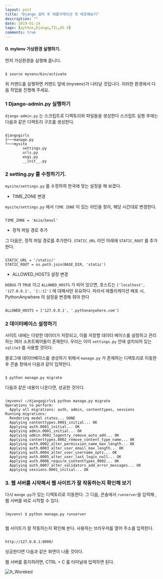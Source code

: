 ```yaml
---
layout: post
title: "Django 설치 후 애플리케이션 첫 배포해보기"
description: ""
date: 2019-01-14
tags: [python,Django,TIL,OS X]
comments: true
---
```


#### 0. mylenv 가상환경 실행하기.

먼저 가상환경을 실행해 줍니다.

```command-line

$ source myvenv/bin/activate

```
위 커맨드를 실행하면 커맨드 앞에 (myvenv)가 나타날 것입니다. 이러한 환경에서 다음 작업을 진행해 주세요.

### 1  Django-admin.py 실행하기

`django-admin.py` 는 스크립트로 디렉토리와 파일들을 생성한다 스크립트 실행 후에는 다음과 같은 디렉토리 구조를 생성한다.

 ``` command-line

 djangogirls
 ├───manage.py
 └───mysite
         settings.py
         urls.py
         wsgi.py
         __init__.py

 ```

### 2 setting.py 를 수정하기기.

`mysite/settings.py` 를 수정하여 한국에 맞는 설정을 해 보겠다.

* TIME_ZONE 변경

`mysite/settings.py` 에서 `TIME ZONE` 이 있는 라인을 찾아, 해당 시간대로 변경한다.

```python3

TIME_ZONE = 'Asia/Seoul'

```
* 정적 파일 경로 추가

그 다음은, 정적 파일 경로를 추가한다. `STATIC_URL` 라인 아래에 `STATIC_ROOT` 를 추가한다.

```Python3

STATIC_URL = '/static/'
STATIC_ROOT = os.path.join(BASE_DIR, 'static')

```

* ALLOWED_HOSTS 설정 변경

`DEBUG` 가 `TRUE` 이고 `ALLOWED_HOSTS` 가 비어 있으면, 호스트는 `['localhost', '127.0.0.1', '[::1]']` 에 대해서만 유요하다. 따라서 애플리케이션 배포 시, PythonAnywhere 의 설정을 변경해 줘야 한다

```command-line

ALLOWED_HOSTS = ['127.0.0.1', '.pythonanywhere.com']

```

### 2 데이터베이스 설정하기

사이트 내에는 다양한 데이터가 저장되고, 이를 저장할 데이터 베이스를 설정하고 관리하는 여러 소프트웨어들이 존재한다. 우리는 이미 `settings.py` 안에 설치되어 있는 `sqlite3` 를 사용할 것이다.

블로그에 데이터베이스를 생성하기 위해서 `manage.py` 가 존재하는 디렉토리로 이동한 후 콘솔 창에서 다음과 같이 입력한다.

```command-line

$ python manage.py migrate

```

다음과 같은 내용이 나온다면, 성공한 것이다.

```command-line

(myvenv) ~/djangogirls$ python manage.py migrate
Operations to perform:
  Apply all migrations: auth, admin, contenttypes, sessions
Running migrations:
  Rendering model states... DONE
  Applying contenttypes.0001_initial... OK
  Applying auth.0001_initial... OK
  Applying admin.0001_initial... OK
  Applying admin.0002_logentry_remove_auto_add... OK
  Applying contenttypes.0002_remove_content_type_name... OK
  Applying auth.0002_alter_permission_name_max_length... OK
  Applying auth.0003_alter_user_email_max_length... OK
  Applying auth.0004_alter_user_username_opts... OK
  Applying auth.0005_alter_user_last_login_null... OK
  Applying auth.0006_require_contenttypes_0002... OK
  Applying auth.0007_alter_validators_add_error_messages... OK
  Applying sessions.0001_initial... OK

```

### 3. 웹 서버를 시작해서 웹 사이트가 잘 작동하는지 확인해 보기

다시 `mange.py`가 있는 디렉토리로 이동한다. 그 다음, 콘솔에서 `runserver`을 입력해 , 웹 서버를 바로 시작할 수 있다.

```command-line

(myvenv) $ python manage.py runserver


```

웹 사이트가 잘 작동하는지 확인해 본다. 사용하는 브라우저를 열어 주소를 입력한다.

```browser

http://127.0.0.1:8000/

```
성공한다면 다음과 같은 화면이 나올 것이다.

웹 서버를 중지하려면, CTRL + C 를 터미널에 입력하면 된다.

![It_Woreked](https://tutorial.djangogirls.org/ko/django_start_project/images/it_worked2.png)
